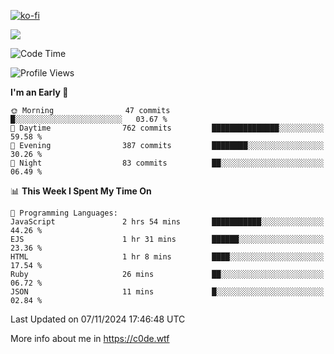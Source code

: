 [![ko-fi](https://ko-fi.com/img/githubbutton_sm.svg)](https://ko-fi.com/Z8Z4Y2LKX)

<a href="https://wakatime.com"><img src="https://wakatime.com/share/@c0dezin/b7f18a7c-ab3a-40b8-8bc7-b1b7bf71f1d6.svg" /></a>

<!--START_SECTION:waka-->
![Code Time](http://img.shields.io/badge/Code%20Time-139%20hrs%203%20mins-blue)

![Profile Views](http://img.shields.io/badge/Profile%20Views-0-blue)

**I'm an Early 🐤** 

```text
🌞 Morning                47 commits          █░░░░░░░░░░░░░░░░░░░░░░░░   03.67 % 
🌆 Daytime                762 commits         ███████████████░░░░░░░░░░   59.58 % 
🌃 Evening                387 commits         ████████░░░░░░░░░░░░░░░░░   30.26 % 
🌙 Night                  83 commits          ██░░░░░░░░░░░░░░░░░░░░░░░   06.49 % 
```


📊 **This Week I Spent My Time On** 

```text
💬 Programming Languages: 
JavaScript               2 hrs 54 mins       ███████████░░░░░░░░░░░░░░   44.26 % 
EJS                      1 hr 31 mins        ██████░░░░░░░░░░░░░░░░░░░   23.36 % 
HTML                     1 hr 8 mins         ████░░░░░░░░░░░░░░░░░░░░░   17.54 % 
Ruby                     26 mins             ██░░░░░░░░░░░░░░░░░░░░░░░   06.72 % 
JSON                     11 mins             █░░░░░░░░░░░░░░░░░░░░░░░░   02.84 % 
```


 Last Updated on 07/11/2024 17:46:48 UTC
<!--END_SECTION:waka-->

More info about me in https://c0de.wtf
